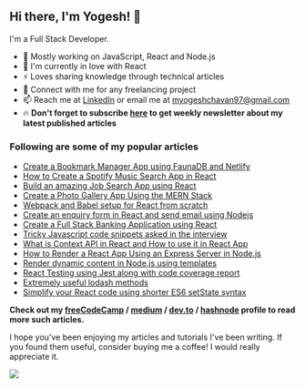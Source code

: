 ## Hi there, I'm Yogesh! 👋

I'm a Full Stack Developer.

- 🔭 Mostly working on JavaScript, React and Node.js
- 🌱 I'm currently in love with React
- ⚡ Loves sharing knowledge through technical articles
- 👯 Connect with me for any freelancing project
- 📫 Reach me at [LinkedIn](https://www.linkedin.com/in/yogesh-chavan97/) or email me at [myogeshchavan97@gmail.com](myogeshchavan97@gmail.com)
- 🔥 **Don't forget to subscribe [here](https://yogeshchavan.dev/) to get weekly newsletter about my latest published articles**

### Following are some of my popular articles

- [Create a Bookmark Manager App using FaunaDB and Netlify](https://dev.to/myogeshchavan97/create-a-bookmark-manager-app-using-faunadb-and-netlify-serverless-functions-4cp0)
- [How to Create a Spotify Music Search App in React](https://dev.to/myogeshchavan97/how-to-create-a-spotify-music-search-app-in-react-328m)
- [Build an amazing Job Search App using React](https://dev.to/myogeshchavan97/build-an-amazing-job-search-app-using-react-42p)
- [Create a Photo Gallery App Using the MERN Stack](https://levelup.gitconnected.com/create-a-photo-gallery-app-using-mern-stack-826d7d926232?source=friends_link&sk=e2787469e9868246b78e51b55a4351d6)
- [Webpack and Babel setup for React from scratch](https://medium.com/javascript-in-plain-english/webpack-and-babel-setup-with-react-from-scratch-bef0fe2ae3e7?source=friends_link&sk=880a6b9a35fb638eef19e5e99276428e)
- [Create an enquiry form in React and send email using Nodejs](https://medium.com/swlh/create-an-enquiry-form-in-react-and-send-email-using-nodejs-1c0cd590dce1?source=friends_link&sk=1aca7d0fcf16682c0046f9f2e4fc8a0f)
- [Create a Full Stack Banking Application using React](https://medium.com/javascript-in-plain-english/create-a-fullstack-banking-application-using-react-e8c96d74cd39?source=friends_link&sk=5038dbe0d06acec7fdeed694690cb91a)
- [Tricky Javascript code snippets asked in the interview](https://levelup.gitconnected.com/tricky-javascript-code-snippets-asked-in-the-interview-8ed9b868a4a5?source=friends_link&sk=b5fdb2ebd4b283eb6a57e39c6b83fc0c)
- [What is Context API in React and How to use it in React App](https://medium.com/swlh/what-is-context-api-in-react-and-how-to-use-it-in-react-app-dedbcdd78801?source=friends_link&sk=5ea2b1078e16173036b95c477cde369c)
- [How to Render a React App Using an Express Server in Node.js](https://levelup.gitconnected.com/how-to-render-react-app-using-express-server-in-node-js-a428ec4dfe2b?source=friends_link&sk=3f152ac7908f540b209f07f683b494cd)
- [Render dynamic content in Node.js using templates](https://levelup.gitconnected.com/render-dynamic-content-in-nodejs-using-templates-a58cae681148?source=friends_link&sk=e4b7e0d64bb56da81c4295014b35b5ac)
- [React Testing using Jest along with code coverage report](https://medium.com/swlh/react-testing-using-jest-along-with-code-coverage-report-7454b5ba0236?source=friends_link&sk=daa299816dca75fb991e84432a82f31e)
- [Extremely useful lodash methods](https://levelup.gitconnected.com/extremely-useful-lodash-methods-b38f121fea7e?source=friends_link&sk=558db260b096e7592e02bd328982c0a4)
- [Simplify your React code using shorter ES6 setState syntax](https://medium.com/javascript-in-plain-english/simplify-your-react-code-using-shorter-es6-setstate-syntax-8643432244bb?source=friends_link&sk=7a51e3f65271fc7d5f805a5d251be6cb)

**Check out my [freeCodeCamp](https://www.freecodecamp.org/news/author/yogesh/) / [medium](https://medium.com/@yogeshchavan) / [dev.to](https://dev.to/myogeshchavan97) / [hashnode](https://blog.yogeshchavan.dev/) profile to read more such articles.**

I hope you've been enjoying my articles and tutorials I've been writing. If you found them useful, consider buying me a coffee! I would really appreciate it.

[<img src="https://cdn.buymeacoffee.com/buttons/default-yellow.png" >](https://www.buymeacoffee.com/myogeshchavan97)
